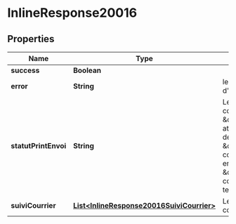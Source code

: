 # InlineResponse20016

## Properties
Name | Type | Description | Notes
------------ | ------------- | ------------- | -------------
**success** | **Boolean** |  |  [optional]
**error** | **String** | le code d&#x27;erreur en cas d&#x27;erreur |  [optional]
**statutPrintEnvoi** | **String** | Le statut de l&#x27;impression des courriers (exemples \&quot;Traitement en attente\&quot;,\&quot;Génération des courriers en cours\&quot;, \&quot;Préparation en cours\&quot;, \&quot;Impression en attente\&quot;, \&quot;Impression en cours\&quot;, \&quot;Impression terminée\&quot;) |  [optional]
**suiviCourrier** | [**List&lt;InlineResponse20016SuiviCourrier&gt;**](InlineResponse20016SuiviCourrier.md) | Les infos de suivi de chaque courrier constituant cet envoi |  [optional]
